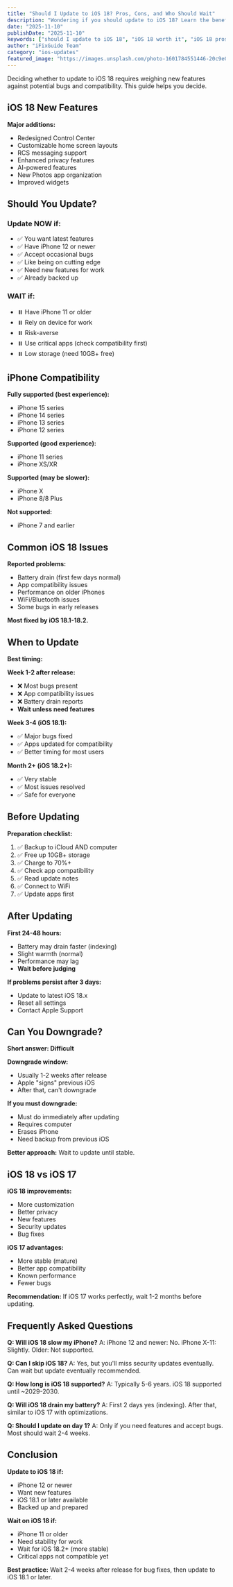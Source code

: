 ```yaml
---
title: "Should I Update to iOS 18? Pros, Cons, and Who Should Wait"
description: "Wondering if you should update to iOS 18? Learn the benefits, potential issues, compatibility, and whether you should update now or wait."
date: "2025-11-10"
publishDate: "2025-11-10"
keywords: ["should I update to iOS 18", "iOS 18 worth it", "iOS 18 pros and cons", "update to iOS 18", "iOS 18 review"]
author: "iFixGuide Team"
category: "ios-updates"
featured_image: "https://images.unsplash.com/photo-1601784551446-20c9e07cdbdb?w=1200&q=80"
---
```


Deciding whether to update to iOS 18 requires weighing new features against potential bugs and compatibility. This guide helps you decide.

## iOS 18 New Features

**Major additions:**
- Redesigned Control Center
- Customizable home screen layouts
- RCS messaging support
- Enhanced privacy features
- AI-powered features
- New Photos app organization
- Improved widgets

## Should You Update?

### Update NOW if:
- ✅ You want latest features
- ✅ Have iPhone 12 or newer
- ✅ Accept occasional bugs
- ✅ Like being on cutting edge
- ✅ Need new features for work
- ✅ Already backed up

### WAIT if:
- ⏸️ Have iPhone 11 or older
- ⏸️ Rely on device for work
- ⏸️ Risk-averse
- ⏸️ Use critical apps (check compatibility first)
- ⏸️ Low storage (need 10GB+ free)

## iPhone Compatibility

**Fully supported (best experience):**
- iPhone 15 series
- iPhone 14 series
- iPhone 13 series
- iPhone 12 series

**Supported (good experience):**
- iPhone 11 series
- iPhone XS/XR

**Supported (may be slower):**
- iPhone X
- iPhone 8/8 Plus

**Not supported:**
- iPhone 7 and earlier

## Common iOS 18 Issues

**Reported problems:**
- Battery drain (first few days normal)
- App compatibility issues
- Performance on older iPhones
- WiFi/Bluetooth issues
- Some bugs in early releases

**Most fixed by iOS 18.1-18.2.**

## When to Update

**Best timing:**

**Week 1-2 after release:**
- ❌ Most bugs present
- ❌ App compatibility issues
- ❌ Battery drain reports
- **Wait unless need features**

**Week 3-4 (iOS 18.1):**
- ✅ Major bugs fixed
- ✅ Apps updated for compatibility
- ✅ Better timing for most users

**Month 2+ (iOS 18.2+):**
- ✅ Very stable
- ✅ Most issues resolved
- ✅ Safe for everyone

## Before Updating

**Preparation checklist:**
1. ✅ Backup to iCloud AND computer
2. ✅ Free up 10GB+ storage
3. ✅ Charge to 70%+
4. ✅ Check app compatibility
5. ✅ Read update notes
6. ✅ Connect to WiFi
7. ✅ Update apps first

## After Updating

**First 24-48 hours:**
- Battery may drain faster (indexing)
- Slight warmth (normal)
- Performance may lag
- **Wait before judging**

**If problems persist after 3 days:**
- Update to latest iOS 18.x
- Reset all settings
- Contact Apple Support

## Can You Downgrade?

**Short answer: Difficult**

**Downgrade window:**
- Usually 1-2 weeks after release
- Apple "signs" previous iOS
- After that, can't downgrade

**If you must downgrade:**
- Must do immediately after updating
- Requires computer
- Erases iPhone
- Need backup from previous iOS

**Better approach:** Wait to update until stable.

## iOS 18 vs iOS 17

**iOS 18 improvements:**
- More customization
- Better privacy
- New features
- Security updates
- Bug fixes

**iOS 17 advantages:**
- More stable (mature)
- Better app compatibility
- Known performance
- Fewer bugs

**Recommendation:** If iOS 17 works perfectly, wait 1-2 months before updating.

## Frequently Asked Questions

**Q: Will iOS 18 slow my iPhone?**
A: iPhone 12 and newer: No. iPhone X-11: Slightly. Older: Not supported.

**Q: Can I skip iOS 18?**
A: Yes, but you'll miss security updates eventually. Can wait but update eventually recommended.

**Q: How long is iOS 18 supported?**
A: Typically 5-6 years. iOS 18 supported until ~2029-2030.

**Q: Will iOS 18 drain my battery?**
A: First 2 days yes (indexing). After that, similar to iOS 17 with optimizations.

**Q: Should I update on day 1?**
A: Only if you need features and accept bugs. Most should wait 2-4 weeks.

## Conclusion

**Update to iOS 18 if:**
- iPhone 12 or newer
- Want new features
- iOS 18.1 or later available
- Backed up and prepared

**Wait on iOS 18 if:**
- iPhone 11 or older
- Need stability for work
- Wait for iOS 18.2+ (more stable)
- Critical apps not compatible yet

**Best practice:** Wait 2-4 weeks after release for bug fixes, then update to iOS 18.1 or later.
